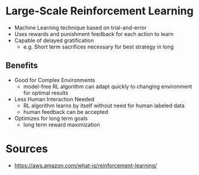 # Large-Scale Reinforcement Learning
- Machine Learning technique based on trial-and-error
- Uses rewards and punishment feedback for each action to learn
- Capable of delayed gratification
    - e.g. Short term sacrifices necessary for best strategy in long 

## Benefits
- Good for Complex Environments
    - model-free RL algorithm can adapt quickly to changing environment for optimal results
- Less Human Interaction Needed
    - RL algorithm learns by itself without need for human labeled data
    - human feedback can be accepted
- Optimizes for long term goals
    - long term reward maximization

# Sources
- https://aws.amazon.com/what-is/reinforcement-learning/